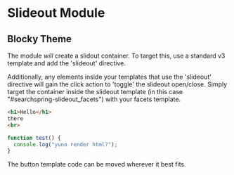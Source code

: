 # Slideout Module
## Blocky Theme

The module <i>will</i> create a slidout container. To target this, use a standard v3 template and add the 'slideout' directive.

Additionally, any elements inside your templates that use the 'slideout' directive will gain the click action to 'toggle' the slideout open/close.
Simply target the container inside the slideout template (in this case "#searchspring-slideout_facets") with your facets template.

```html
<h1>Hello</h1>
there
<br>
```

```js
function test() {
  console.log("yuno render html?");
}
```

The button template code can be moved wherever it best fits.
